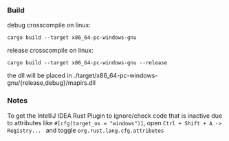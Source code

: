 ### Build

debug crosscompile on linux:

`cargo build --target x86_64-pc-windows-gnu`

release crosscompile on linux:

`cargo build --target x86_64-pc-windows-gnu --release`

the dll will be placed in ./target/x86_64-pc-windows-gnu/{release,debug}/mapirs.dll

### Notes

To get the IntelliJ IDEA Rust Plugin to ignore/check code that is inactive due to attributes like
`#[cfg(target_os = "windows")]`, open `Ctrl + Shift + A -> Registry... ` and toggle `org.rust.lang.cfg.attributes`